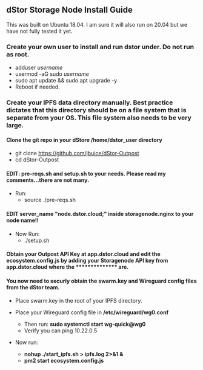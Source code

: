 ## dStor Storage Node Install Guide

This was built on Ubuntu 18.04. I am sure it will also run on 20.04 but we have not fully tested it yet.

### Create your own user to install and run dstor under. Do not run as root.

* adduser _username_
* usermod -aG sudo _username_
* sudo apt update && sudo apt upgrade -y
* Reboot if needed.
  
### Create your IPFS data directory manually. Best practice dictates that this directory should be on a file system that is separate from your OS. This file system also needs to be very large. 

#### Clone the git repo in your dStore /home/dstor_user directory
* git clone https://github.com/jbuice/dStor-Outpost
* cd dStor-Outpost

#### EDIT: pre-reqs.sh and setup.sh to your needs. Please read my comments...there are not many.

* Run:
  * source ./pre-reqs.sh
  
#### EDIT server_name  "node.dstor.cloud;" inside storagenode.nginx to your node name!!
* Now Run:
  * ./setup.sh
  
#### Obtain your Outpost API Key at app.dstor.cloud and edit the ecosystem.config.js by adding your Storagenode API key from app.dstor.cloud where the ************** are. 

#### You now need to securly obtain the **swarm.key** and Wireguard config files from the dStor team.
* Place swarm.key in the root of your IPFS directory.
* Place your Wireguard config file in **/etc/wireguard/wg0.conf**
  * Then run: **sudo systemctl start wg-quick@wg0**
  * Verify you can ping 10.22.0.5
  
* Now run:
  * **nohup ./start_ipfs.sh > ipfs.log 2>&1 &**
  * **pm2 start ecosystem.config.js**

